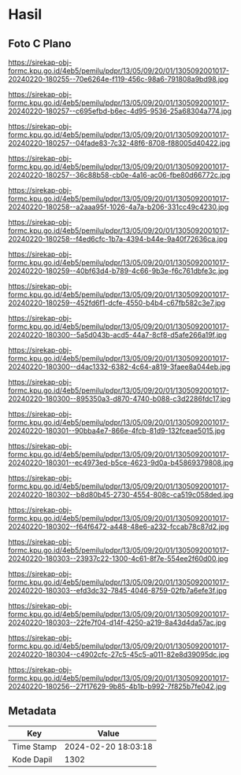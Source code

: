 # Hasil

## Foto C Plano

https://sirekap-obj-formc.kpu.go.id/4eb5/pemilu/pdpr/13/05/09/20/01/1305092001017-20240220-180255--70e6264e-f119-456c-98a6-791808a9bd98.jpg

https://sirekap-obj-formc.kpu.go.id/4eb5/pemilu/pdpr/13/05/09/20/01/1305092001017-20240220-180257--c695efbd-b6ec-4d95-9536-25a68304a774.jpg

https://sirekap-obj-formc.kpu.go.id/4eb5/pemilu/pdpr/13/05/09/20/01/1305092001017-20240220-180257--04fade83-7c32-48f6-8708-f88005d40422.jpg

https://sirekap-obj-formc.kpu.go.id/4eb5/pemilu/pdpr/13/05/09/20/01/1305092001017-20240220-180257--36c88b58-cb0e-4a16-ac06-fbe80d66772c.jpg

https://sirekap-obj-formc.kpu.go.id/4eb5/pemilu/pdpr/13/05/09/20/01/1305092001017-20240220-180258--a2aaa95f-1026-4a7a-b206-331cc49c4230.jpg

https://sirekap-obj-formc.kpu.go.id/4eb5/pemilu/pdpr/13/05/09/20/01/1305092001017-20240220-180258--f4ed6cfc-1b7a-4394-b44e-9a40f72636ca.jpg

https://sirekap-obj-formc.kpu.go.id/4eb5/pemilu/pdpr/13/05/09/20/01/1305092001017-20240220-180259--40bf63d4-b789-4c66-9b3e-f6c761dbfe3c.jpg

https://sirekap-obj-formc.kpu.go.id/4eb5/pemilu/pdpr/13/05/09/20/01/1305092001017-20240220-180259--452fd6f1-dcfe-4550-b4b4-c67fb582c3e7.jpg

https://sirekap-obj-formc.kpu.go.id/4eb5/pemilu/pdpr/13/05/09/20/01/1305092001017-20240220-180300--5a5d043b-acd5-44a7-8cf8-d5afe266a19f.jpg

https://sirekap-obj-formc.kpu.go.id/4eb5/pemilu/pdpr/13/05/09/20/01/1305092001017-20240220-180300--d4ac1332-6382-4c64-a819-3faee8a044eb.jpg

https://sirekap-obj-formc.kpu.go.id/4eb5/pemilu/pdpr/13/05/09/20/01/1305092001017-20240220-180300--895350a3-d870-4740-b088-c3d2286fdc17.jpg

https://sirekap-obj-formc.kpu.go.id/4eb5/pemilu/pdpr/13/05/09/20/01/1305092001017-20240220-180301--90bba4e7-866e-4fcb-81d9-132fceae5015.jpg

https://sirekap-obj-formc.kpu.go.id/4eb5/pemilu/pdpr/13/05/09/20/01/1305092001017-20240220-180301--ec4973ed-b5ce-4623-9d0a-b45869379808.jpg

https://sirekap-obj-formc.kpu.go.id/4eb5/pemilu/pdpr/13/05/09/20/01/1305092001017-20240220-180302--b8d80b45-2730-4554-808c-ca519c058ded.jpg

https://sirekap-obj-formc.kpu.go.id/4eb5/pemilu/pdpr/13/05/09/20/01/1305092001017-20240220-180302--f64f6472-a448-48e6-a232-fccab78c87d2.jpg

https://sirekap-obj-formc.kpu.go.id/4eb5/pemilu/pdpr/13/05/09/20/01/1305092001017-20240220-180303--23937c22-1300-4c61-8f7e-554ee2f60d00.jpg

https://sirekap-obj-formc.kpu.go.id/4eb5/pemilu/pdpr/13/05/09/20/01/1305092001017-20240220-180303--efd3dc32-7845-4046-8759-02fb7a6efe3f.jpg

https://sirekap-obj-formc.kpu.go.id/4eb5/pemilu/pdpr/13/05/09/20/01/1305092001017-20240220-180303--22fe7f04-d14f-4250-a219-8a43d4da57ac.jpg

https://sirekap-obj-formc.kpu.go.id/4eb5/pemilu/pdpr/13/05/09/20/01/1305092001017-20240220-180304--c4902cfc-27c5-45c5-a011-82e8d39095dc.jpg

https://sirekap-obj-formc.kpu.go.id/4eb5/pemilu/pdpr/13/05/09/20/01/1305092001017-20240220-180256--27f17629-9b85-4b1b-b992-7f825b7fe042.jpg


## Metadata

| Key        | Value               |
| ---------- | ------------------- |
| Time Stamp | 2024-02-20 18:03:18 |
| Kode Dapil | 1302                |



